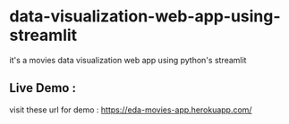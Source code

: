 # data-visualization-web-app-using-streamlit
it's a movies data visualization web app using python's streamlit

## Live Demo : 
visit these url for demo : https://eda-movies-app.herokuapp.com/
